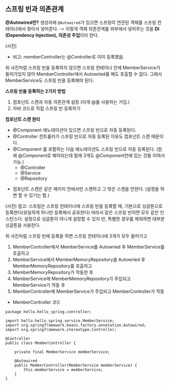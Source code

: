 ## 스프링 빈과 의존관계

**@Autowired란?**
생성자에 `@Autowired`가 있으면 스프링이 연관된 객체를 스프링 컨테이너에서 찾아서 넣어준다. 
-> 이렇게 객체 의존관계를 외부에서 넣어주는 것을 **DI (Dependency Injection), 의존성 주입**이라 한다.

(사진)
- 비고: memberController는 @Controller로 이미 등록했음.

위 사진처럼 스프링 빈을 등록하지 않으면 스프링 컨테이너 안에 MemberService가 들어가있지 않아 MemberController에서 Autowried를 해도 호출할 수 없다.
그래서 MemberService도 스프링 빈을 등록해야 된다.

**스프링 빈을 등록하는 2가지 방법**
1. 컴포넌트 스캔과 자동 의존관계 설정 (이게 @를 사용하는 거임.)
2. 자바 코드로 직접 스프링 빈 등록하기

**컴포넌트 스캔 원리**
- @Component 애노테이션이 있으면 스프링 빈으로 자동 등록된다.
- @Controller 컨트롤러가 스프링 빈으로 자동 등록된 이유도 컴포넌트 스캔 때문이다.
- @Component 를 포함하는 다음 애노테이션도 스프링 빈으로 자동 등록된다. (원래 @Component로 해야되는데 밑에 3개도 @Component안에 있는 것들 이여서 가능.) <br>
    - @Controller
    - @Service
    - @Repository

+ 컴포넌트 스캔은 같은 패키지 안에서만 스캔하고 그 밖은 스캔을 안한다. (설정을 하면 할 수 있기는 함.)

(사진)
참고: 스프링은 스프링 컨테이너에 스프링 빈을 등록할 때, 기본으로 싱글톤으로 등록한다(유일하게 하나만
등록해서 공유한다) 따라서 같은 스프링 빈이면 모두 같은 인스턴스다. 설정으로 싱글톤이 아니게 설정할 수 있지
만, 특별한 경우를 제외하면 대부분 싱글톤을 사용한다.

위 사진처럼 스프링 빈에 등록을 하면 스프링 컨테이너에 3개가 모두 들어가고 
1. MemberController에서 MemberService를 Autowried 후 MemberService를 호출하고 
2. MemberService에서 MemberMemoryRepository를 Autowried 후 MemberMemoryRepository를 호출하고
3. MemberMemoryRepository가 작동한 후 
4. MemberService에 MemberMemoryRepository가 주입되고 MemberService가 작동 후
5. MemberController에 MemberService가 주입되고 MemberController가 작동


- MemberController 코드
```
package hello.hello_spring.controller;

import hello.hello_spring.service.MemberService;
import org.springframework.beans.factory.annotation.Autowired;
import org.springframework.stereotype.Controller;

@Controller
public class MemberController {

    private final MemberService memberService;

    @Autowired
    public MemberController(MemberService memberService) {
        this.memberService = memberService;
    }
}
```
